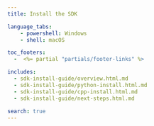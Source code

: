 ```yaml
---
title: Install the SDK

language_tabs:
    - powershell: Windows
    - shell: macOS

toc_footers:
  -  <%= partial "partials/footer-links" %>    

includes:
  - sdk-install-guide/overview.html.md
  - sdk-install-guide/python-install.html.md
  - sdk-install-guide/cpp-install.html.md
  - sdk-install-guide/next-steps.html.md
  
search: true
---
```

